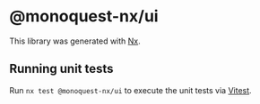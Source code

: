 # @monoquest-nx/ui

This library was generated with [Nx](https://nx.dev).

## Running unit tests

Run `nx test @monoquest-nx/ui` to execute the unit tests via [Vitest](https://vitest.dev/).
